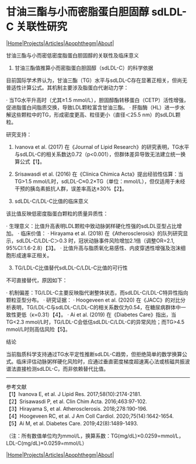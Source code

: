 # 甘油三酯与小而密脂蛋白胆固醇 sdLDL-C 关联性研究

|[Home](/README.md)|[Projects](/projects.md)|[Articles](/articles.md)|[Apophthegm](/apophthegm.md)|[About](/about.md)|

甘油三酯与小而密低密度脂蛋白胆固醇的关联性及临床意义

1. 甘油三酯值推算小而密脂蛋白胆固醇（sdLDL-C）的科学依据

目前国际学术界认为，甘油三酯（TG）水平与sdLDL-C存在显著正相关，但尚无普适性计算公式。其机制主要涉及脂蛋白代谢动力学：

· 当TG水平升高时（尤其≥1.5 mmol/L），胆固醇酯转移蛋白（CETP）活性增强，促进脂蛋白间脂质交换，导致LDL颗粒富含甘油三酯。
· 肝脂酶（HL）进一步水解这些颗粒中的TG，形成密度更高、粒径更小（直径＜25.5 nm）的sdLDL颗粒。

研究支持：

1. Ivanova et al. (2017) 在《Journal of Lipid Research》的研究表明，TG水平与sdLDL-C的相关系数达0.72（p<0.001），但群体差异导致无法建立统一换算公式【1】。
2. Srisawasdi et al. (2016) 在《Clinica Chimica Acta》提出经验性估算：当TG>1.5 mmol/L时，sdLDL-C≈0.2×TG（单位：mmol/L），但仅适用于未经干预的胰岛素抵抗人群，误差率高达±30%【2】。

2. sdLDL-C/LDL-C比值的临床意义

该比值反映低密度脂蛋白颗粒的质量异质性：

· 生理意义：比值升高表明LDL颗粒中致动脉粥样硬化性强的sdLDL亚型占比增加。
· 临床价值：
  · Hirayama et al. (2018) 在《Atherosclerosis》的队列研究显示，sdLDL-C/LDL-C＞0.3 时，冠状动脉事件风险增加2.1倍（调整OR=2.1, 95%CI:1.6-2.8）【3】。
  · 比值升高与脂质氧化易感性、内皮穿透性增强及泡沫细胞形成速率正相关。

3. TG/LDL-C比值替代sdLDL-C/LDL-C比值的可行性

不可直接替代，原因如下：

· 机制偏差：TG/LDL-C主要反映脂代谢整体状态，而sdLDL-C/LDL-C特异性指向颗粒亚型分布。
· 研究证据：
  · Hoogeveen et al. (2020) 在《JACC》的对比分析表明，TG/LDL-C与sdLDL-C/LDL-C的相关系数仅为0.54，在糖尿病群体中一致性更低（κ=0.31）【4】。
  · Ai et al. (2019) 在《Diabetes Care》指出，当TG<2.3 mmol/L时，TG/LDL-C会低估sdLDL-C/LDL-C的异常风险；而TG>4.5 mmol/L时则高估风险【5】。

结论

当前脂质科学支持通过TG水平定性推断sdLDL-C趋势，但拒绝简单的数学换算公式。临床评估动脉粥样硬化风险时，应通过垂直密度梯度超速离心法或核磁共振波谱法直接检测sdLDL-C，而非依赖替代比值。

---

参考文献    
【1】Ivanova E, et al. J Lipid Res. 2017;58(10):2174-2181.    
【2】Srisawasdi P, et al. Clin Chim Acta. 2016;463:97-102.    
【3】Hirayama S, et al. Atherosclerosis. 2018;278:190-196.    
【4】Hoogeveen RC, et al. J Am Coll Cardiol. 2020;75(14):1642-1654.    
【5】Ai M, et al. Diabetes Care. 2019;42(8):1489-1493.    

（注：所有数值单位均为mmol/L，换算系数：TG(mg/dL)×0.0259=mmol/L，LDL-C(mg/dL)×0.0259=mmol/L）

|[Home](/README.md)|[Projects](/projects.md)|[Articles](/articles.md)|[Apophthegm](/apophthegm.md)|[About](/about.md)|